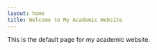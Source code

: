 ```yaml
---
layout: home
title: Welcome to My Academic Website
---
```


This is the default page for my academic website.
